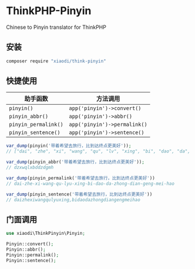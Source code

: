 # ThinkPHP-Pinyin
Chinese to Pinyin translator for ThinkPHP

## 安装
```sh
composer require "xiaodi/think-pinyin"
```

## 快捷使用

|  助手函数      | 方法调用                                                |
| -------------  | --------------------------------------------------- |
| `pinyin()`     | `app('pinyin')->convert()`                              |
| `pinyin_abbr()`     | `app('pinyin')->abbr()`                                        |
| `pinyin_permalink()` | `app('pinyin')->permalink()`                         |
| `pinyin_sentence()` | `app('pinyin')->sentence()`                         |

```php
var_dump(pinyin('带着希望去旅行，比到达终点更美好'));
// ["dai", "zhe", "xi", "wang", "qu", "lv", "xing", "bi", "dao", "da", "zhong", "dian", "geng", "mei", "hao"]

var_dump(pinyin_abbr('带着希望去旅行，比到达终点更美好'));
// dzxwqlxbddzdgmh

var_dump(pinyin_permalink('带着希望去旅行，比到达终点更美好'))
// dai-zhe-xi-wang-qu-lyu-xing-bi-dao-da-zhong-dian-geng-mei-hao

var_dump(pinyin_sentence('带着希望去旅行，比到达终点更美好'))
// daizhexiwangqulyuxing,bidaodazhongdiangengmeihao
```

## 门面调用
```php
use xiaodi\ThinkPinyin\Pinyin;

Pinyin::convert();
Pinyin::abbr();
Pinyin::permalink();
Pinyin::sentence();
```
